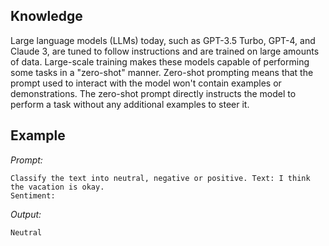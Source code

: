 ## Knowledge

Large language models (LLMs) today, such as GPT-3.5 Turbo, GPT-4, and Claude 3, are tuned to follow instructions and are trained on large amounts of data. Large-scale training makes these models capable of performing some tasks in a "zero-shot" manner. Zero-shot prompting means that the prompt used to interact with the model won't contain examples or demonstrations. The zero-shot prompt directly instructs the model to perform a task without any additional examples to steer it.

## Example

*Prompt:*

```
Classify the text into neutral, negative or positive. Text: I think the vacation is okay.
Sentiment:
```



*Output:*

```
Neutral
```